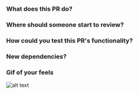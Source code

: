 ### What does this PR do?

### Where should someone start to review?

### How could you test this PR's functionality?

### New dependencies?

### Gif of your feels
![alt text]()
